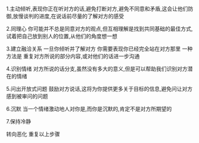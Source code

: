 1.主动倾听,表现你正在听对方的话,避免打断对方,避免不同意和矛盾,这会让他们防御,放慢谈判的进度,在说话前尽量的了解对方的感受

2.同理心 你可能并不总是同意对方的观点,但互相理解是找到共同基础的最佳方式,试着把自己放到别人的位置,从他们的角度想一想

3.建立融洽关系    一旦你倾听并了解对方 你需要表现你已经完全站在对方那里 一种方法是 重复对方所说的部分内容,或对他们的话进一步沟通

4.识别情绪  对方所说的话分支,虽然没有多大的意义,但是可以帮助我们识别对方潜在的情绪

5.问出开放式问题  鼓励对方说话,这将为你提供更多关于目标的信息,避免问让对方感到被审问的问题

6.沉默 当一个情绪激动地人对你是,而你是沉默的,肯定不是对方所期望的

7.保持冷静



转向恶化 重复以上步骤